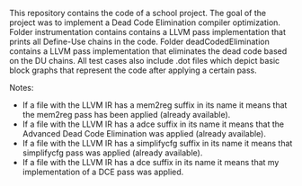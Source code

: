 This repository contains the code of a school project.
The goal of the project was to implement a Dead Code Elimination compiler optimization.
Folder instrumentation contains contains a LLVM pass implementation that prints all Define-Use chains in the code.
Folder deadCodedElimination contains a LLVM pass implementation that eliminates the dead code based on the DU chains.
All test cases also include .dot files which depict basic block graphs that represent the code after applying a certain pass.

Notes:
- If a file with the LLVM IR has a mem2reg suffix in its name it means that the mem2reg pass has been applied (already available).
- If a file with the LLVM IR has a adce suffix in its name it means that the Advanced Dead Code Elimination was applied (already available).
- If a file with the LLVM IR has a simplifycfg suffix in its name it means that simplifycfg pass was applied (already available).
- If a file with the LLVM IR has a dce suffix in its name it means that my implementation of a DCE pass was applied.